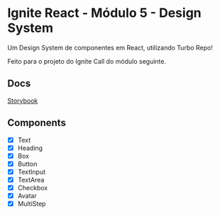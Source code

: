 # Ignite React - Módulo 5 - Design System

Um Design System de componentes em React, utilizando Turbo Repo!

Feito para o projeto do Ignite Call do módulo seguinte.

## Docs

[Storybook](https://capelaum.github.io/ignite-react-design-system)

## Components

- [x] Text
- [x] Heading
- [x] Box
- [x] Button
- [x] TextInput
- [x] TextArea
- [x] Checkbox
- [x] Avatar
- [x] MultiStep

